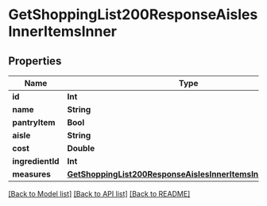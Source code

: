 # GetShoppingList200ResponseAislesInnerItemsInner

## Properties
Name | Type | Description | Notes
------------ | ------------- | ------------- | -------------
**id** | **Int** |  | 
**name** | **String** |  | 
**pantryItem** | **Bool** |  | 
**aisle** | **String** |  | 
**cost** | **Double** |  | 
**ingredientId** | **Int** |  | 
**measures** | [**GetShoppingList200ResponseAislesInnerItemsInnerMeasures**](GetShoppingList200ResponseAislesInnerItemsInnerMeasures.md) |  | [optional] 

[[Back to Model list]](../README.md#documentation-for-models) [[Back to API list]](../README.md#documentation-for-api-endpoints) [[Back to README]](../README.md)


